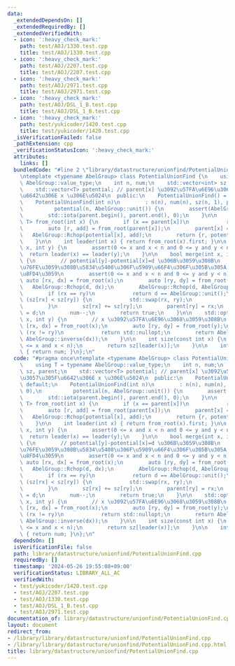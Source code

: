 ```yaml
---
data:
  _extendedDependsOn: []
  _extendedRequiredBy: []
  _extendedVerifiedWith:
  - icon: ':heavy_check_mark:'
    path: test/AOJ/1330.test.cpp
    title: test/AOJ/1330.test.cpp
  - icon: ':heavy_check_mark:'
    path: test/AOJ/2207.test.cpp
    title: test/AOJ/2207.test.cpp
  - icon: ':heavy_check_mark:'
    path: test/AOJ/2971.test.cpp
    title: test/AOJ/2971.test.cpp
  - icon: ':heavy_check_mark:'
    path: test/AOJ/DSL_1_B.test.cpp
    title: test/AOJ/DSL_1_B.test.cpp
  - icon: ':heavy_check_mark:'
    path: test/yukicoder/1420.test.cpp
    title: test/yukicoder/1420.test.cpp
  _isVerificationFailed: false
  _pathExtension: cpp
  _verificationStatusIcon: ':heavy_check_mark:'
  attributes:
    links: []
  bundledCode: "#line 2 \"library/datastructure/unionfind/PotentialUnionFind.cpp\"\
    \ntemplate <typename AbelGroup> class PotentialUnionFind {\n    using T = typename\
    \ AbelGroup::value_type;\n    int n, num;\n    std::vector<int> sz, parent;\n\
    \    std::vector<T> potential; // parent[x] \u3092\u57FA\u6E96\u3068\u3057\u305F\
    \u6642\u306E x \u306E\u5024\n  public:\n    PotentialUnionFind() = default;\n\
    \    PotentialUnionFind(int n)\n        : n(n), num(n), sz(n, 1), parent(n, 0),\n\
    \          potential(n, AbelGroup::unit()) {\n        assert(AbelGroup::commute);\n\
    \        std::iota(parent.begin(), parent.end(), 0);\n    }\n\n    std::pair<int,\
    \ T> from_root(int x) {\n        if (x == parent[x])\n            return {x, AbelGroup::unit()};\n\
    \        auto [r, add] = from_root(parent[x]);\n        parent[x] = r;\n     \
    \   AbelGroup::Rchop(potential[x], add);\n        return {r, potential[x]};\n\
    \    }\n\n    int leader(int x) { return from_root(x).first; }\n\n    bool same(int\
    \ x, int y) {\n        assert(0 <= x and x < n and 0 <= y and y < n);\n      \
    \  return leader(x) == leader(y);\n    }\n\n    bool merge(int x, int y, T d)\
    \ {\n        // potential[y]-potential[x]=d \u306B\u3059\u308B\n        // \u77DB\
    \u76FE\u3059\u308B\u5834\u5408\u306F\u5909\u66F4\u306F\u305B\u305A false \u3092\
    \u8FD4\u3059\n        assert(0 <= x and x < n and 0 <= y and y < n);\n       \
    \ auto [rx, dx] = from_root(x);\n        auto [ry, dy] = from_root(y);\n     \
    \   AbelGroup::Rchop(d, dx);\n        AbelGroup::Rchop(d, AbelGroup::inverse(dy));\n\
    \        if (rx == ry)\n            return d == AbelGroup::unit();\n        if\
    \ (sz[rx] < sz[ry]) {\n            std::swap(rx, ry);\n            d = AbelGroup::inverse(d);\n\
    \        }\n        sz[rx] += sz[ry];\n        parent[ry] = rx;\n        potential[ry]\
    \ = d;\n        num--;\n        return true;\n    }\n\n    std::optional<T> diff(int\
    \ x, int y) {\n        // x \u3092\u57FA\u6E96\u3068\u3059\u308B\n        auto\
    \ [rx, dx] = from_root(x);\n        auto [ry, dy] = from_root(y);\n        if\
    \ (rx != ry)\n            return std::nullopt;\n        return AbelGroup::op(dy,\
    \ AbelGroup::inverse(dx));\n    }\n\n    int size(const int x) {\n        assert(0\
    \ <= x and x < n);\n        return sz[leader(x)];\n    }\n\n    int count() const\
    \ { return num; }\n};\n"
  code: "#pragma once\ntemplate <typename AbelGroup> class PotentialUnionFind {\n\
    \    using T = typename AbelGroup::value_type;\n    int n, num;\n    std::vector<int>\
    \ sz, parent;\n    std::vector<T> potential; // parent[x] \u3092\u57FA\u6E96\u3068\
    \u3057\u305F\u6642\u306E x \u306E\u5024\n  public:\n    PotentialUnionFind() =\
    \ default;\n    PotentialUnionFind(int n)\n        : n(n), num(n), sz(n, 1), parent(n,\
    \ 0),\n          potential(n, AbelGroup::unit()) {\n        assert(AbelGroup::commute);\n\
    \        std::iota(parent.begin(), parent.end(), 0);\n    }\n\n    std::pair<int,\
    \ T> from_root(int x) {\n        if (x == parent[x])\n            return {x, AbelGroup::unit()};\n\
    \        auto [r, add] = from_root(parent[x]);\n        parent[x] = r;\n     \
    \   AbelGroup::Rchop(potential[x], add);\n        return {r, potential[x]};\n\
    \    }\n\n    int leader(int x) { return from_root(x).first; }\n\n    bool same(int\
    \ x, int y) {\n        assert(0 <= x and x < n and 0 <= y and y < n);\n      \
    \  return leader(x) == leader(y);\n    }\n\n    bool merge(int x, int y, T d)\
    \ {\n        // potential[y]-potential[x]=d \u306B\u3059\u308B\n        // \u77DB\
    \u76FE\u3059\u308B\u5834\u5408\u306F\u5909\u66F4\u306F\u305B\u305A false \u3092\
    \u8FD4\u3059\n        assert(0 <= x and x < n and 0 <= y and y < n);\n       \
    \ auto [rx, dx] = from_root(x);\n        auto [ry, dy] = from_root(y);\n     \
    \   AbelGroup::Rchop(d, dx);\n        AbelGroup::Rchop(d, AbelGroup::inverse(dy));\n\
    \        if (rx == ry)\n            return d == AbelGroup::unit();\n        if\
    \ (sz[rx] < sz[ry]) {\n            std::swap(rx, ry);\n            d = AbelGroup::inverse(d);\n\
    \        }\n        sz[rx] += sz[ry];\n        parent[ry] = rx;\n        potential[ry]\
    \ = d;\n        num--;\n        return true;\n    }\n\n    std::optional<T> diff(int\
    \ x, int y) {\n        // x \u3092\u57FA\u6E96\u3068\u3059\u308B\n        auto\
    \ [rx, dx] = from_root(x);\n        auto [ry, dy] = from_root(y);\n        if\
    \ (rx != ry)\n            return std::nullopt;\n        return AbelGroup::op(dy,\
    \ AbelGroup::inverse(dx));\n    }\n\n    int size(const int x) {\n        assert(0\
    \ <= x and x < n);\n        return sz[leader(x)];\n    }\n\n    int count() const\
    \ { return num; }\n};\n"
  dependsOn: []
  isVerificationFile: false
  path: library/datastructure/unionfind/PotentialUnionFind.cpp
  requiredBy: []
  timestamp: '2024-05-26 19:55:08+09:00'
  verificationStatus: LIBRARY_ALL_AC
  verifiedWith:
  - test/yukicoder/1420.test.cpp
  - test/AOJ/2207.test.cpp
  - test/AOJ/1330.test.cpp
  - test/AOJ/DSL_1_B.test.cpp
  - test/AOJ/2971.test.cpp
documentation_of: library/datastructure/unionfind/PotentialUnionFind.cpp
layout: document
redirect_from:
- /library/library/datastructure/unionfind/PotentialUnionFind.cpp
- /library/library/datastructure/unionfind/PotentialUnionFind.cpp.html
title: library/datastructure/unionfind/PotentialUnionFind.cpp
---
```

